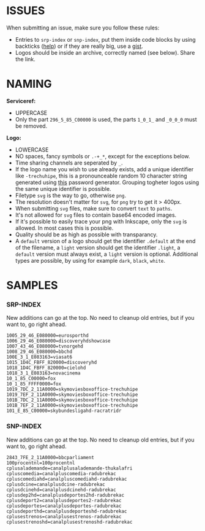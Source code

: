 # ISSUES

When submitting an issue, make sure you follow these rules:

- Entries to `srp-index` or `snp-index`, put them inside code blocks by using backticks ([help](https://guides.github.com/features/mastering-markdown)) or if they are really big, use a [gist](https://gist.github.com/).
- Logos should be inside an archive, correctly named (see below). Share the link.

# NAMING

__Serviceref:__

- UPPERCASE
- Only the part `296_5_85_C00000` is used, the parts `1_0_1_` and `_0_0_0` must be removed.

__Logo:__

- LOWERCASE
- NO spaces, fancy symbols or `.-+_*`, except for the exceptions below.
- Time sharing channels are seperated by `_`.
- If the logo name you wish to use already exists, add a unique identifier like `-trechuhipe`, this is a pronounceable random 10 character string generated using [this](http://www.generate-password.com) password generator. Grouping togheter logos using the same unique identifier is possible.
- Filetype `svg` is the way to go, otherwise `png`.
- The resolution doesn't matter for `svg`, for `png` try to get it > 400px.
- When submitting `svg` files, make sure to convert `text` to `paths`.
- It's not allowed for `svg` files to contain base64 encoded images.
- If it's possible to easily trace your png with Inkscape, only the `svg` is allowed. In most cases this is possible.
- Quality should be as high as possible with transparancy.
- A `default` version of a logo should get the identifier `.default` at the end of the filename, a `light` version should get the identifier `.light`, a `default` version must always exist, a `light` version is optional. Additional types are possible, by using for example `dark`, `black`, `white`.

# SAMPLES

### SRP-INDEX

New additions can go at the top. No need to cleanup old entries, but if you want to, go right ahead.

```
1005_29_46_E080000=eurosporthd
1006_29_46_E080000=discoveryhdshowcase
1007_43_46_E080000=tvnorgehd
1008_29_46_E080000=bbchd
100E_3_1_E083163=viasat6
1015_1D4C_FBFF_820000=discoveryhd
1018_1D4C_FBFF_820000=cielohd
1018_3_1_E083163=novacinema
10_1_85_C00000=fox
10_1_85_FFFF0000=fox
1019_7DC_2_11A0000=skymoviesboxoffice-trechuhipe
1019_7EF_2_11A0000=skymoviesboxoffice-trechuhipe
101B_7DC_2_11A0000=skymoviesboxoffice-trechuhipe
101B_7EF_2_11A0000=skymoviesboxoffice-trechuhipe
101_E_85_C00000=skybundesligahd-racratridr
```

### SNP-INDEX

New additions can go at the top. No need to cleanup old entries, but if you want to, go right ahead.

```
2843_7FE_2_11A0000=bbcparliament
100procentnl=100procentnl
cplusalademande=canalplusalademande-thukalafri
cpluscomedia=canalpluscomedia-radubrekac
cpluscomediahd=canalpluscomediahd-radubrekac
cplusdcine=canalplusdcine-radubrekac
cplusdcinehd=canalplusdcinehd-radubrekac
cplusdep2hd=canalplusdeportes2hd-radubrekac
cplusdeport2=canalplusdeportes2-radubrekac
cplusdeportes=canalplusdeportes-radubrekac
cplusdeporthd=canalplusdeporteshd-radubrekac
cplusestrenos=canalplusestrenos-radubrekac
cplusestrenoshd=canalplusestrenoshd-radubrekac
```
